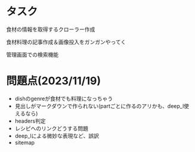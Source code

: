# タスク
食材の情報を取得するクローラー作成

食材料理の記事作成＆画像投入をガンガンやってく

管理画面での検索機能


# 問題点(2023/11/19)
- dishのgenreが食材でも料理になっちゃう
- 見出しがマークダウンで作られない(partごとに作るのアリかも、deep_l使えるなら)
- headers判定
- レシピへのリンクどうする問題
- deep_lによる微妙な表現など、誤訳
- sitemap